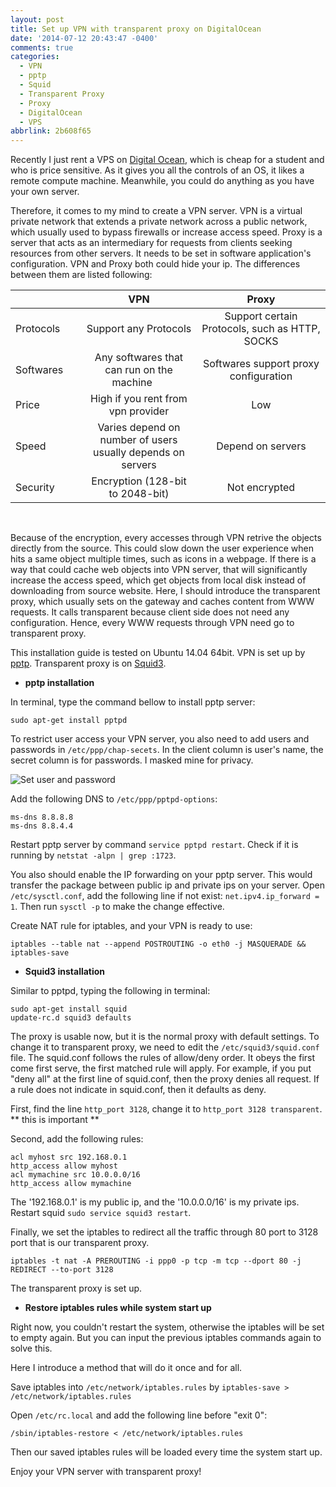 ```yaml
---
layout: post
title: Set up VPN with transparent proxy on DigitalOcean
date: '2014-07-12 20:43:47 -0400'
comments: true
categories:
  - VPN
  - pptp
  - Squid
  - Transparent Proxy
  - Proxy
  - DigitalOcean
  - VPS
abbrlink: 2b608f65
---
```


Recently I just rent a VPS on [Digital Ocean](https://www.digitalocean.com),
which is cheap for a student and who is price sensitive.
As it gives you all the controls of an OS, it likes a remote compute machine.
Meanwhile, you could do anything as you have your own server.

<!-- more -->

Therefore, it comes to my mind to create a VPN server.
VPN is a virtual private network that extends a private network across a public network,
which usually used to bypass firewalls or increase access speed.
Proxy is a server that acts as an intermediary for requests from clients seeking resources from other servers.
It needs to be set in software application's configuration.
VPN and Proxy both could hide your ip.
The differences between them are listed following:

|                  |VPN                                                        |Proxy                                         |
|:-----------------|:---------------------------------------------------------:|:------------------------------------------:|
|Protocols&nbsp;&nbsp;&nbsp;&nbsp;&nbsp;&nbsp;|Support any Protocols|Support certain Protocols, such as HTTP, SOCKS
|Softwares         |Any softwares that can run on the machine &nbsp;&nbsp;&nbsp;&nbsp;|Softwares support proxy configuration
|Price             |High if you rent from vpn provider|Low
|Speed             |Varies depend on number of users<br/>usually depends on servers |Depend on servers
|Security          |Encryption (128-bit to 2048-bit)|Not encrypted
<br/>


Because of the encryption, every accesses through VPN retrive the objects directly from the source.
This could slow down the user experience when hits a same object multiple times, such as icons in a webpage.
If there is a way that could cache web objects into VPN server, that will significantly increase the access speed, which get objects from local disk instead of downloading from source website.
Here, I should introduce the transparent proxy, which usually sets on the gateway and caches content from WWW requests.
It calls transparent because client side does not need any configuration.
Hence, every WWW requests through VPN need go to transparent proxy.

This installation guide is tested on Ubuntu 14.04 64bit.
VPN is set up by [pptp](http://en.wikipedia.org/wiki/Point-to-Point_Tunneling_Protocol).
Transparent proxy is on [Squid3](http://www.squid-cache.org).

* **pptp installation**

In terminal, type the command bellow to install pptp server:
```
sudo apt-get install pptpd
```
To restrict user access your VPN server, you also need to add users and passwords in `/etc/ppp/chap-secets`.
In the client column is user's name, the secret column is for passwords.
I masked mine for privacy.

<img src="{{ root_url }}/images/pics/user_password.jpg" alt="Set user and password"/>

Add the following DNS to `/etc/ppp/pptpd-options`:
```
ms-dns 8.8.8.8
ms-dns 8.8.4.4
```
Restart pptp server by command `service pptpd restart`. Check if it is running by `netstat -alpn | grep :1723`.

You also should enable the IP forwarding on your pptp server.
This would transfer the package between public ip and private ips on your server.
Open `/etc/sysctl.conf`, add the following line if not exist: `net.ipv4.ip_forward = 1`.
Then run `sysctl -p` to make the change effective.

Create NAT rule for iptables, and your VPN is ready to use:
```
iptables --table nat --append POSTROUTING -o eth0 -j MASQUERADE && iptables-save
```

* **Squid3 installation**

Similar to pptpd, typing the following in terminal:
```
sudo apt-get install squid
update-rc.d squid3 defaults
```
The proxy is usable now, but it is the normal proxy with default settings.
To change it to transparent proxy, we need to edit the `/etc/squid3/squid.conf` file.
The squid.conf follows the rules of allow/deny order.
It obeys the first come first serve, the first matched rule will apply.
For example, if you put "deny all" at the first line of squid.conf, then the proxy denies all request.
If a rule does not indicate in squid.conf, then it defaults as deny.

First, find the line `http_port 3128`, change it to `http_port 3128 transparent`.
** this is important **

Second, add the following rules:
```
acl myhost src 192.168.0.1
http_access allow myhost
acl mymachine src 10.0.0.0/16
http_access allow mymachine
```
The '192.168.0.1' is my public ip, and the '10.0.0.0/16' is my private ips.
Restart squid `sudo service squid3 restart`.

Finally, we set the iptables to redirect all the traffic through 80 port to 3128 port that is our transparent proxy.
```
iptables -t nat -A PREROUTING -i ppp0 -p tcp -m tcp --dport 80 -j REDIRECT --to-port 3128
```
The transparent proxy is set up.

* **Restore iptables rules while system start up**

Right now, you couldn't restart the system, otherwise the iptables will be set to empty again.
But you can input the previous iptables commands again to solve this.

Here I introduce a method that will do it once and for all.

Save iptables into `/etc/network/iptables.rules` by `iptables-save > /etc/network/iptables.rules`

Open `/etc/rc.local` and add the following line before "exit 0":
```
/sbin/iptables-restore < /etc/network/iptables.rules
```
Then our saved iptables rules will be loaded every time the system start up.

Enjoy your VPN server with transparent proxy!
